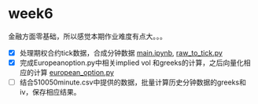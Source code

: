 # week6

金融方面零基础，所以感觉本期作业难度有点大。。。

- [x] 处理期权合约tick数据，合成分钟数据
    [main.ipynb](./main.ipynb), [raw_to_tick.py](./raw_to_tick.py)
- [x] 完成Europeanoption.py中相关implied vol 和greeks的计算，之后向量化相应的计算
    [european_option.py](./european_option.py)
- [ ] 结合510050minute.csv中提供的数据，批量计算历史分钟数据的greeks和iv，保存相应结果。
